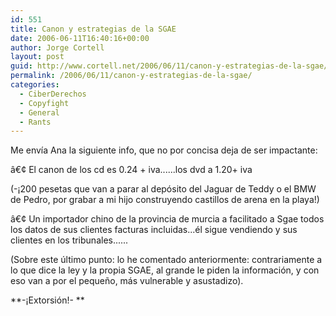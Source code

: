 ```yaml
---
id: 551
title: Canon y estrategias de la SGAE
date: 2006-06-11T16:40:16+00:00
author: Jorge Cortell
layout: post
guid: http://www.cortell.net/2006/06/11/canon-y-estrategias-de-la-sgae/
permalink: /2006/06/11/canon-y-estrategias-de-la-sgae/
categories:
  - CiberDerechos
  - Copyfight
  - General
  - Rants
---
```

Me enví­a Ana la siguiente info, que no por concisa deja de ser impactante:

â€¢ El canon de los cd es 0.24 + iva......los dvd a 1.20+ iva

(-¡200 pesetas que van a parar al depósito del Jaguar de Teddy o el BMW de Pedro, por grabar a mi hijo construyendo castillos de arena en la playa!)

â€¢ Un importador chino de la provincia de murcia a facilitado a Sgae todos los datos de sus clientes facturas incluidas...él sigue vendiendo y sus clientes en los tribunales......
  
(Sobre este último punto: lo he comentado anteriormente: contrariamente a lo que dice la ley y la propia SGAE, al grande le piden la información, y con eso van a por el pequeño, más vulnerable y asustadizo).

**-¡Extorsión!- **